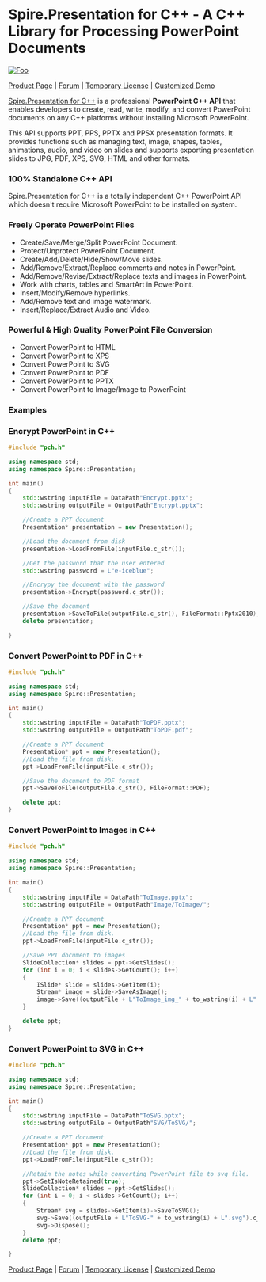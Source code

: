 # Spire.Presentation for C++ - A C++ Library for Processing PowerPoint Documents

[![Foo](https://i.imgur.com/m1lcAIy.png)](https://www.e-iceblue.com/Introduce/presentation-for-CPP.html)

[Product Page](https://www.e-iceblue.com/Introduce/presentation-for-CPP.html) | [Forum](https://www.e-iceblue.com/forum/spire-presentation-f14.html) | [Temporary License](https://www.e-iceblue.com/TemLicense.html) | [Customized Demo](https://www.e-iceblue.com/Misc/customized-demo.html) 

[Spire.Presentation for C++](https://www.e-iceblue.com/Introduce/presentation-for-CPP.html) is a professional **PowerPoint C++ API** that enables developers to create, read, write, modify, and convert PowerPoint documents on any C++ platforms without installing Microsoft PowerPoint.

This API supports PPT, PPS, PPTX and PPSX presentation formats. It provides functions such as managing text, image, shapes, tables, animations, audio, and video on slides and supports exporting presentation slides to JPG, PDF, XPS, SVG, HTML and other formats.

### 100% Standalone C++ API

Spire.Presentation for C++ is a totally independent C++ PowerPoint API which doesn't require Microsoft PowerPoint to be installed on system.

### Freely Operate PowerPoint Files

- Create/Save/Merge/Split PowerPoint Document.
- Protect/Unprotect PowerPoint Document.
- Create/Add/Delete/Hide/Show/Move slides.
- Add/Remove/Extract/Replace comments and notes in PowerPoint.
- Add/Remove/Revise/Extract/Replace texts and images in PowerPoint.
- Work with charts, tables and SmartArt in PowerPoint.
- Insert/Modify/Remove hyperlinks.
- Add/Remove text and image watermark.
- Insert/Replace/Extract Audio and Video.

### Powerful & High Quality PowerPoint File Conversion

- Convert PowerPoint to HTML
- Convert PowerPoint to XPS
- Convert PowerPoint to SVG
- Convert PowerPoint to PDF
- Convert PowerPoint to PPTX
- Convert PowerPoint to Image/Image to PowerPoint 

### Examples

### Encrypt PowerPoint in C++

```c++
#include "pch.h"

using namespace std;
using namespace Spire::Presentation;

int main()
{
	std::wstring inputFile = DataPath"Encrypt.pptx";
	std::wstring outputFile = OutputPath"Encrypt.pptx";

	//Create a PPT document
	Presentation* presentation = new Presentation();

	//Load the document from disk
	presentation->LoadFromFile(inputFile.c_str());

	//Get the password that the user entered
	std::wstring password = L"e-iceblue";

	//Encrypy the document with the password
	presentation->Encrypt(password.c_str());

	//Save the document
	presentation->SaveToFile(outputFile.c_str(), FileFormat::Pptx2010);
	delete presentation;

}
```

### Convert PowerPoint to PDF in C++

```c++
#include "pch.h"

using namespace std;
using namespace Spire::Presentation;

int main()
{
	std::wstring inputFile = DataPath"ToPDF.pptx";
	std::wstring outputFile = OutputPath"ToPDF.pdf";

	//Create a PPT document
	Presentation* ppt = new Presentation();
	//Load the file from disk.
	ppt->LoadFromFile(inputFile.c_str());

	//Save the document to PDF format
	ppt->SaveToFile(outputFile.c_str(), FileFormat::PDF);

	delete ppt;
}
```

### Convert PowerPoint to Images in C++

```c++
#include "pch.h"

using namespace std;
using namespace Spire::Presentation;

int main()
{
	std::wstring inputFile = DataPath"ToImage.pptx";
	std::wstring outputFile = OutputPath"Image/ToImage/";

	//Create a PPT document
	Presentation* ppt = new Presentation();
	//Load the file from disk.
	ppt->LoadFromFile(inputFile.c_str());

	//Save PPT document to images
	SlideCollection* slides = ppt->GetSlides();
	for (int i = 0; i < slides->GetCount(); i++)
	{
		ISlide* slide = slides->GetItem(i);
		Stream* image = slide->SaveAsImage();
		image->Save((outputFile + L"ToImage_img_" + to_wstring(i) + L".png").c_str());
	}

	delete ppt;
}
```

### Convert PowerPoint to SVG in C++

```c++
#include "pch.h"

using namespace std;
using namespace Spire::Presentation;

int main()
{
	std::wstring inputFile = DataPath"ToSVG.pptx";
	std::wstring outputFile = OutputPath"SVG/ToSVG/";

	//Create a PPT document
	Presentation* ppt = new Presentation();
	//Load the file from disk.
	ppt->LoadFromFile(inputFile.c_str());

	//Retain the notes while converting PowerPoint file to svg file.
	ppt->SetIsNoteRetained(true);
	SlideCollection* slides = ppt->GetSlides();
	for (int i = 0; i < slides->GetCount(); i++)
	{
		Stream* svg = slides->GetItem(i)->SaveToSVG();
		svg->Save((outputFile + L"ToSVG-" + to_wstring(i) + L".svg").c_str());
		svg->Dispose();
	}
	delete ppt;

}
```

[Product Page](https://www.e-iceblue.com/Introduce/presentation-for-CPP.html) | [Forum](https://www.e-iceblue.com/forum/spire-presentation-f14.html) | [Temporary License](https://www.e-iceblue.com/TemLicense.html) | [Customized Demo](https://www.e-iceblue.com/Misc/customized-demo.html) 

